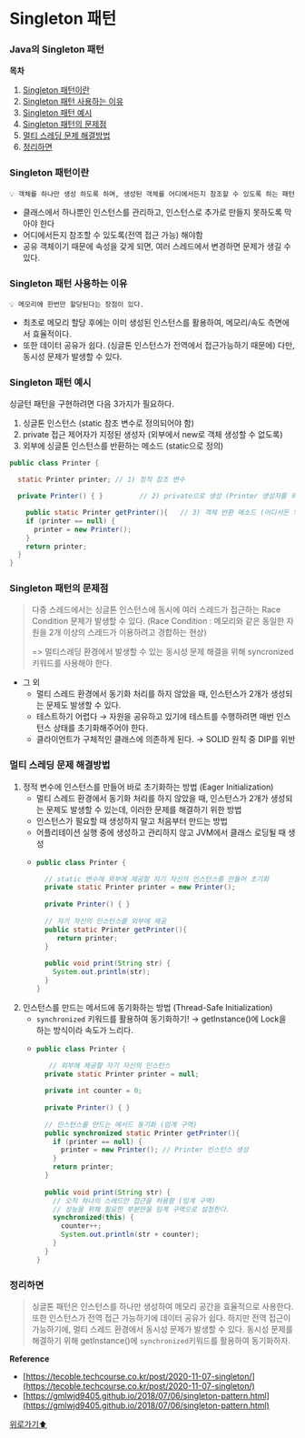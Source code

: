 # Singleton 패턴

### Java의 Singleton 패턴

**목차**

1. [Singleton 패턴이란](singleton.md#singleton-패턴이란)
2. [Singleton 패턴 사용하는 이유](singleton.md#singleton-패턴-사용하는-이유)
3. [Singleton 패턴 예시](singleton.md#singleton-패턴-예시)
4. [Singleton 패턴의 문제점](singleton.md#singleton-패턴의-문제점)
5. [멀티 스레딩 문제 해결방법](singleton.md#멀티-스레딩-문제-해결방법)
6. [정리하면](singleton.md#정리하면)

### Singleton 패턴이란

```
💡 객체를 하나만 생성 하도록 하며, 생성된 객체를 어디에서든지 참조할 수 있도록 하는 패턴
```

* 클래스에서 하나뿐인 인스턴스를 관리하고, 인스턴스로 추가로 만들지 못하도록 막아야 한다
* 어디에서든지 참조할 수 있도록(전역 접근 가능) 해야함
* 공유 객체이기 때문에 속성을 갖게 되면, 여러 스레드에서 변경하면 문제가 생길 수 있다.

### Singleton 패턴 사용하는 이유

```
💡 메모리에 한번만 할당된다는 장점이 있다.
```

* 최초로 메모리 할당 후에는 이미 생성된 인스턴스를 활용하여, 메모리/속도 측면에서 효율적이다.
* 또한 데이터 공유가 쉽다. (싱글톤 인스턴스가 전역에서 접근가능하기 때문에) 다만, 동시성 문제가 발생할 수 있다.

### Singleton 패턴 예시

싱글턴 패턴을 구현하려면 다음 3가지가 필요하다.

1. 싱글톤 인스턴스 (static 참조 변수로 정의되어야 함)
2. private 접근 제어자가 지정된 생성자 (외부에서 new로 객체 생성할 수 없도록)
3. 외부에 싱글톤 인스턴스를 반환하는 메소드 (static으로 정의)

```java
public class Printer {

  static Printer printer; // 1) 정적 참조 변수

  private Printer() { }         // 2) private으로 생성 (Printer 생성자를 외부에서 사용 불가)

    public static Printer getPrinter(){   // 3) 객체 반환 메소드 (어디서든 외부에서 접근이 가능하도록!)
    if (printer == null) {
      printer = new Printer();
    }
    return printer;
  }
}
```

### Singleton 패턴의 문제점

> 다중 스레드에서는 싱글톤 인스턴스에 동시에 여러 스레드가 접근하는 Race Condition 문제가 발생할 수 있다. (Race Condition : 메모리와 같은 동일한 자원을 2개 이상의 스레드가 이용하려고 경합하는 현상)
>
> \=> 멀티스레딩 환경에서 발생할 수 있는 동시성 문제 해결을 위해 syncronized 키워드를 사용해야 한다.

* 그 외
  * 멀티 스레드 환경에서 동기화 처리를 하지 않았을 때, 인스턴스가 2개가 생성되는 문제도 발생할 수 있다.
  * 테스트하기 어렵다 → 자원을 공유하고 있기에 테스트를 수행하려면 매번 인스턴스 상태를 초기화해주어야 한다.
  * 클라이언트가 구체적인 클래스에 의존하게 된다. → SOLID 원칙 중 DIP를 위반

### 멀티 스레딩 문제 해결방법

1. 정적 변수에 인스턴스를 만들어 바로 초기화하는 방법 (Eager Initialization)
   * 멀티 스레드 환경에서 동기화 처리를 하지 않았을 때, 인스턴스가 2개가 생성되는 문제도 발생할 수 있는데, 이러한 문제를 해결하기 위한 방법
   * 인스턴스가 필요할 때 생성하지 말고 처음부터 만드는 방법
   * 어플리테이션 실행 중에 생성하고 관리하지 않고 JVM에서 클래스 로딩될 때 생성
   * ```java
     public class Printer {

       // static 변수에 외부에 제공할 자기 자신의 인스턴스를 만들어 초기화
       private static Printer printer = new Printer();
       
       private Printer() { }
       
       // 자기 자신의 인스턴스를 외부에 제공
       public static Printer getPrinter(){
          return printer;
       }
       
       public void print(String str) {
         System.out.println(str);
       }
     }
     ```
2. 인스턴스를 만드는 메서드에 동기화하는 방법 (Thread-Safe Initialization)
   * `synchronized` 키워드를 활용하여 동기화하기! → getInstance()에 Lock을 하는 방식이라 속도가 느리다.
   * ```java
     public class Printer {

        // 외부에 제공할 자기 자신의 인스턴스
       private static Printer printer = null;
       
       private int counter = 0;
       
       private Printer() { }
       
       // 인스턴스를 만드는 메서드 동기화 (임계 구역)
       public synchronized static Printer getPrinter(){
         if (printer == null) {
           printer = new Printer(); // Printer 인스턴스 생성
         }
         return printer;
       }
       
       public void print(String str) {
         // 오직 하나의 스레드만 접근을 허용함 (임계 구역)
         // 성능을 위해 필요한 부분만을 임계 구역으로 설정한다.
         synchronized(this) {
           counter++;
           System.out.println(str + counter);
         }
       }
     }
     ```

### 정리하면

> 싱글톤 패턴은 인스턴스를 하나만 생성하여 메모리 공간을 효율적으로 사용한다. 또한 인스턴스가 전역 접근 가능하기에 데이터 공유가 쉽다. 하지만 전역 접근이 가능하기에, 멀티 스레드 환경에서 동시성 문제가 발생할 수 있다. 동시성 문제를 해결하기 위해 getInstance()에 `synchronized`키워드를 활용하여 동기화하자.

**Reference**

* [https://tecoble.techcourse.co.kr/post/2020-11-07-singleton/](https://tecoble.techcourse.co.kr/post/2020-11-07-singleton/)
* [https://gmlwjd9405.github.io/2018/07/06/singleton-pattern.html](https://gmlwjd9405.github.io/2018/07/06/singleton-pattern.html)

[위로가기⬆](singleton.md#java의-singleton-패턴)
